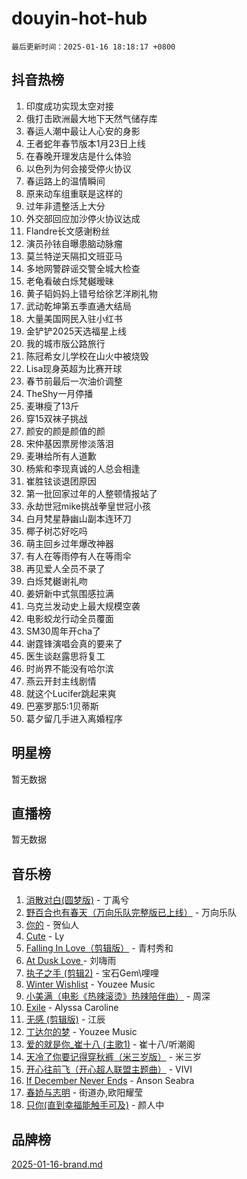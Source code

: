 # douyin-hot-hub

`最后更新时间：2025-01-16 18:18:17 +0800`

## 抖音热榜

1. 印度成功实现太空对接
1. 俄打击欧洲最大地下天然气储存库
1. 春运人潮中最让人心安的身影
1. 王者蛇年春节版本1月23日上线
1. 在春晚开理发店是什么体验
1. 以色列为何会接受停火协议
1. 春运路上的温情瞬间
1. 原来动车组重联是这样的
1. 过年非遗整活上大分
1. 外交部回应加沙停火协议达成
1. Flandre长文感谢粉丝
1. 演员孙铱自曝患脑动脉瘤
1. 莫兰特逆天隔扣文班亚马
1. 多地网警辟谣交警全城大检查
1. 老龟看破白烁梵樾暧昧
1. 黄子韬妈妈上错号给徐艺洋刷礼物
1. 武动乾坤第五季直通大结局
1. 大量美国网民入驻小红书
1. 金铲铲2025天选福星上线
1. 我的城市版公路旅行
1. 陈冠希女儿学校在山火中被烧毁
1. Lisa现身英超为比赛开球
1. 春节前最后一次油价调整
1. TheShy一月停播
1. 麦琳瘦了13斤
1. 穿15双袜子挑战
1. 颜安的颜是颜值的颜
1. 宋仲基因票房惨淡落泪
1. 麦琳给所有人道歉
1. 杨紫和李现真诚的人总会相逢
1. 崔胜铉谈退团原因
1. 第一批回家过年的人整顿情报站了
1. 永劫世冠mike挑战拳皇世冠小孩
1. 白月梵星静幽山副本连环刀
1. 椰子树芯好吃吗
1. 萌主回乡过年爆改神器
1. 有人在等雨停有人在等雨伞
1. 再见爱人全员不录了
1. 白烁梵樾谢礼吻
1. 姜妍新中式氛围感拉满
1. 乌克兰发动史上最大规模空袭
1. 电影蛟龙行动全员覆面
1. SM30周年开cha了
1. 谢霆锋演唱会真的要来了
1. 医生谈赵露思将复工
1. 时尚界不能没有哈尔滨
1. 燕云开封主线剧情
1. 就这个Lucifer跳起来爽
1. 巴塞罗那5:1贝蒂斯
1. 葛夕留几手进入离婚程序

## 明星榜

暂无数据

## 直播榜

暂无数据

## 音乐榜

1. [消散对白(圆梦版)](https://sf5-hl-cdn-tos.douyinstatic.com/obj/tos-cn-ve-2774/og4jB5I5IizzoZVAAAzWgBMAsMDWoArfwBOiFs) - 丁禹兮
1. [野百合也有春天（万向乐队完整版已上线）](https://sf5-hl-cdn-tos.douyinstatic.com/obj/tos-cn-ve-2774/oMnUxhRAMiAGBqDtIPBQ7ACYQZFlJCftcgeDJE) - 万向乐队
1. [你的](https://sf5-hl-cdn-tos.douyinstatic.com/obj/tos-cn-ve-2774/oYuIeKf42jB7sEV6B2upMdpYAgfrQWj0FeRegh) - 贺仙人
1. [Cute](https://sf6-cdn-tos.douyinstatic.com/obj/tos-cn-ve-2774/o4IbIzHWKAAB4wsS5qMBRiiAlEBGTpQRNfFvuo) - Ly
1. [Falling In Love（剪辑版）](https://sf5-hl-cdn-tos.douyinstatic.com/obj/tos-cn-ve-2774/o8ajpA8zzgBPahbBIO8AcKGBLJezFCRd1wfP9f) - 青村秀和
1. [ At Dusk  Love ](https://sf5-hl-cdn-tos.douyinstatic.com/obj/tos-cn-ve-2774/o8CrpCf5CaYgI4ZrtQgMQAFEfuGqNnRSDQAPBc) - 刘嗨雨
1. [执子之手 (剪辑2)](https://sf6-cdn-tos.douyinstatic.com/obj/tos-cn-ve-2774/oUoZLQjCc31XzqsBnBQUNgeKtYPBcgbFDwtfcu) - 宝石Gem\哩哩
1. [Winter Wishlist](https://sf5-hl-cdn-tos.douyinstatic.com/obj/tos-cn-ve-2774/oIIgUOeamCFCVAzxN6MFRLIBlLGpUqQxeeHrLE) - Youzee Music
1. [小美满（电影《热辣滚烫》热辣陪伴曲）](https://sf5-hl-cdn-tos.douyinstatic.com/obj/tos-cn-ve-2774/o0GAn2lSgfZIDUgtevCGDQYnFg4CwnrBaxbTZL) - 周深
1. [Exile](https://sf5-hl-cdn-tos.douyinstatic.com/obj/tos-cn-ve-2774/oYj4gAQTknKE3WW0Je8KGmQ7z1cA4FefwtbufD) - Alyssa Caroline
1. [无感 (剪辑版)](https://sf5-hl-cdn-tos.douyinstatic.com/obj/tos-cn-ve-2774/o0eIsUzJBDlQaQFC5OFlgbMEZC1TFYBftOBn6p) - 江辰
1. [丁达尔的梦](https://sf5-hl-cdn-tos.douyinstatic.com/obj/tos-cn-ve-2774/oMU3WirUZBVQkAC9ccG5P2IQirziZM2RTInUY) - Youzee Music
1. [爱的就是你_崔十八 (主歌1)](https://sf5-hl-cdn-tos.douyinstatic.com/obj/tos-cn-ve-2774/oI5BO5DhFZ6UTcNCnZaOCBLtZ7WIMQGfgnXf5E) - 崔十八/听潮阁
1. [天冷了你要记得穿秋裤（米三岁版）](https://sf5-hl-cdn-tos.douyinstatic.com/obj/tos-cn-ve-2774/oQlIwVIDWiZ6BQilAorS7MA0AgCkQDvcZAdm1) - 米三岁
1. [开心往前飞（开心超人联盟主题曲）](https://sf5-hl-cdn-tos.douyinstatic.com/obj/tos-cn-ve-2774/9d8fb7c82cf1421fb93a9fe925275e0a) - VIVI
1. [If December Never Ends](https://sf5-hl-cdn-tos.douyinstatic.com/obj/tos-cn-ve-2774/oY1IQMoTgCFIBg8RZifyqlBBt1UFgitTYmxeOS) - Anson Seabra
1. [春娇与志明](https://sf6-cdn-tos.douyinstatic.com/obj/tos-cn-ve-2774/e530d8fceb7044b39707d7f9ff54add1) - 街道办,欧阳耀莹
1. [只你(直到幸福能触手可及)](https://sf5-hl-cdn-tos.douyinstatic.com/obj/tos-cn-ve-2774/o0lBkRDzFTeaVSUz3ZZSCBVtZ5DIMQGfgmEAuE) - 颜人中

## 品牌榜

[2025-01-16-brand.md](2025-01-16-brand.md)
